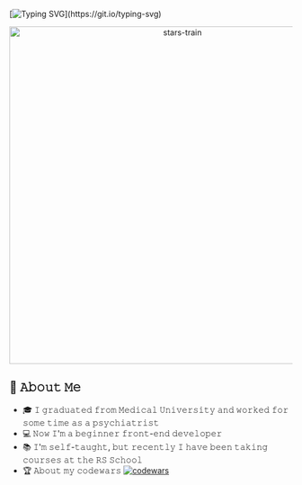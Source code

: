 [![Typing SVG](https://readme-typing-svg.herokuapp.com?font=Fira+Code&size=25&duration=4800&pause=1000&color=4D46A0&width=435&lines=Hi+there+(*%C2%B4%EF%B8%B6%60*)%E3%83%8E;%C2%B0%CB%96%E2%9C%A7+Nice+to+meet+you!+%E2%9C%A7%CB%96%C2%B0)](https://git.io/typing-svg)
  
<p align="center">
<img alt="stars-train" width="600px" src="https://media.tenor.com/WPqFfKvgIbUAAAAd/stars-train.gif"/>
</p>

## :book: 𝙰𝚋𝚘𝚞𝚝 𝙼𝚎
- 🎓 𝙸 𝚐𝚛𝚊𝚍𝚞𝚊𝚝𝚎𝚍 𝚏𝚛𝚘𝚖 𝙼𝚎𝚍𝚒𝚌𝚊𝚕 𝚄𝚗𝚒𝚟𝚎𝚛𝚜𝚒𝚝𝚢 𝚊𝚗𝚍 𝚠𝚘𝚛𝚔𝚎𝚍 𝚏𝚘𝚛 𝚜𝚘𝚖𝚎 𝚝𝚒𝚖𝚎 𝚊𝚜 𝚊 𝚙𝚜𝚢𝚌𝚑𝚒𝚊𝚝𝚛𝚒𝚜𝚝
- 💻 𝙽𝚘𝚠 𝙸'𝚖 𝚊 𝚋𝚎𝚐𝚒𝚗𝚗𝚎𝚛 𝚏𝚛𝚘𝚗𝚝-𝚎𝚗𝚍 𝚍𝚎𝚟𝚎𝚕𝚘𝚙𝚎𝚛
- 📚 𝙸'𝚖 𝚜𝚎𝚕𝚏-𝚝𝚊𝚞𝚐𝚑𝚝, 𝚋𝚞𝚝 𝚛𝚎𝚌𝚎𝚗𝚝𝚕𝚢 𝙸 𝚑𝚊𝚟𝚎 𝚋𝚎𝚎𝚗 𝚝𝚊𝚔𝚒𝚗𝚐 𝚌𝚘𝚞𝚛𝚜𝚎𝚜 𝚊𝚝 𝚝𝚑𝚎 𝚁𝚂 𝚂𝚌𝚑𝚘𝚘𝚕
- 🏆 𝙰𝚋𝚘𝚞𝚝 𝚖𝚢 𝚌𝚘𝚍𝚎𝚠𝚊𝚛𝚜 [![codewars](https://www.codewars.com/users/rsschool_b7c2a8b95ae6b314/badges/small)](https://www.codewars.com/users/rsschool_b7c2a8b95ae6b314)

